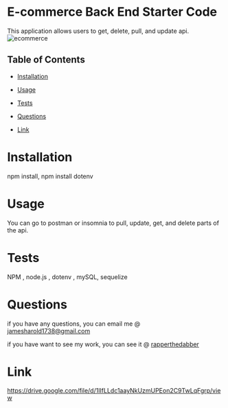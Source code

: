 # E-commerce Back End Starter Code
This application allows users to get, delete, pull, and update api. 
![ecommerce](https://user-images.githubusercontent.com/116526260/223051520-0740f97f-a77a-4dda-881e-5abb491ac177.png)


  ## Table of Contents 
  
  * [Installation](#installation)
  
  * [Usage](#usage)
  
  * [Tests](#tests)
  
  * [Questions](#questions)
  * [Link](#Link)

  # Installation
  npm install, npm install dotenv
  
  # Usage

You can go to postman or insomnia to pull, update, get, and delete parts of the api. 

  # Tests

NPM , node.js , dotenv , mySQL, sequelize

  # Questions 

  if you have any questions, you can email me @ jamesharold1738@gmail.com

  if you have want to see my work, you can see it @  [rapperthedabber](https://github.com/rapperthedabber/)
  
  # Link 
  https://drive.google.com/file/d/1lIfLLdc1aayNkUzmUPEon2C9TwLqFgrp/view
